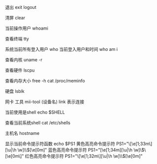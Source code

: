 退出
exit
logout

清屏
clear

当前操作用户
whoami

查看终端
tty

系统当前所有登入用户
who
    当前登入用户和时间
    who am i 

查看内核
uname -r

查看硬件
lscpu

查看内存大小
free -h
cat /proc/meminfo

硬盘
lsblk

网卡
    工具
    mii-tool (设备名) 
        link 表示连接

当前使用是shell
echo $SHELL

查看当前系统shell
cat /etc/shells
 
 主机名
 hostname

显示当前命令提示符函数
echo $PS1
    黄色高亮命令提示符
        PS1="\[\e[1;33m\][\u|\h \w]\\$\[\e[0m\]"
    蓝色高亮命令提示符
        PS1="\[\e[1;34m\][\u|\h \w]\\$\[\e[0m\]"
    红色高亮命令提示符
        PS1="\[\e[1;32m\][\u|\h \w]\\$\[\e[0m\]"
        